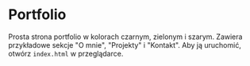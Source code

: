 # Portfolio

Prosta strona portfolio w kolorach czarnym, zielonym i szarym. Zawiera przykładowe sekcje "O mnie", "Projekty" i "Kontakt". Aby ją uruchomić, otwórz `index.html` w przeglądarce.
